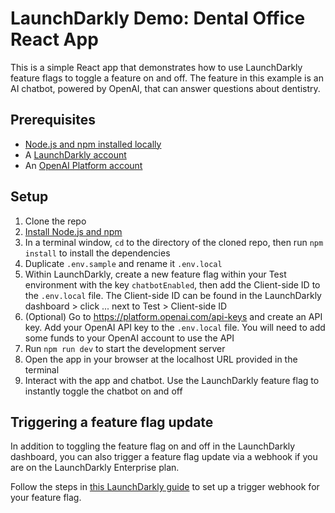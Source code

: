 # LaunchDarkly Demo: Dental Office React App

This is a simple React app that demonstrates how to use LaunchDarkly feature flags to toggle a feature on and off. The feature in this example is an AI chatbot, powered by OpenAI, that can answer questions about dentistry.

## Prerequisites

- [Node.js and npm installed locally](https://docs.npmjs.com/downloading-and-installing-node-js-and-npm)
- A [LaunchDarkly account](https://launchdarkly.com/)
- An [OpenAI Platform account](https://platform.openai.com/api-keys)

## Setup

1. Clone the repo
2. [Install Node.js and npm](https://docs.npmjs.com/downloading-and-installing-node-js-and-npm)
3. In a terminal window, `cd` to the directory of the cloned repo, then run `npm install` to install the dependencies
4. Duplicate `.env.sample` and rename it `.env.local`
5. Within LaunchDarkly, create a new feature flag within your Test environment with the key `chatbotEnabled`, then add the Client-side ID to the `.env.local` file. The Client-side ID can be found in the LaunchDarkly dashboard > click ... next to Test > Client-side ID
6. (Optional) Go to https://platform.openai.com/api-keys and create an API key. Add your OpenAI API key to the `.env.local` file. You will need to add some funds to your OpenAI account to use the API
7. Run `npm run dev` to start the development server
8. Open the app in your browser at the localhost URL provided in the terminal
9. Interact with the app and chatbot. Use the LaunchDarkly feature flag to instantly toggle the chatbot on and off

## Triggering a feature flag update

In addition to toggling the feature flag on and off in the LaunchDarkly dashboard, you can also trigger a feature flag update via a webhook if you are on the LaunchDarkly Enterprise plan.

Follow the steps in [this LaunchDarkly guide](https://docs.launchdarkly.com/home/releases/triggers-create) to set up a trigger webhook for your feature flag.